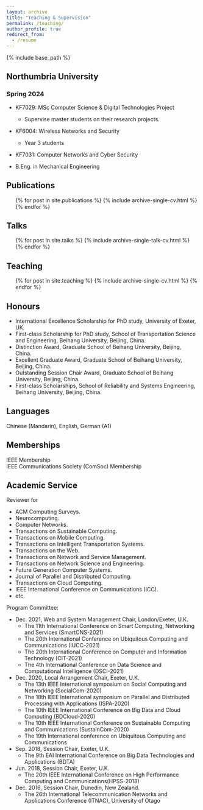 ```yaml
---
layout: archive
title: "Teaching & Supervision"
permalink: /teaching/
author_profile: true
redirect_from:
  - /resume
---
```


{% include base_path %}

## Northumbria University

### Spring 2024

* KF7029: MSc Computer Science & Digital Technologies Project
  * Supervise master students on their research projects.

* KF6004: Wireless Networks and Security
  * Year 3 students
* KF7031: Computer Networks and Cyber Security
* B.Eng. in Mechanical Engineering

<!--## Education

* Ph.D in Computer Science, University of Exeter, UK-->

<!--## Research & Project Experience

* Dec. 2023 -- Now,   Lecturer at Northumbria University
  * Department of Computer and Information Sciences

* Sep. 2022 -- Nov. 2023, Research Associate
  * High Performance Computing at HSU/UniBwH
  * SmartShip: Digital Twins for Intelligent Ships and Ship Fleets

* Sep. 2017 -- Mar. 2022, PhD researcher
  * Smart Networks & Services (SmartNetS) Lab, University of Exeter, UK
  * Topic: Offloading decision making strategies and applications in mobile edge computing-->

<!--* 2015 -- 2017: Research Assistant
  * University of Otago, New Zealand
  * Topic: QoE-aware and energy-efficiency in mobile multimedia transmission.-->
<!--
* Sep. 2014 -- Aug. 2015, PhD student & Research Assistant
  * Beihang University, Beijing, China
  * Topic: Big data and Reliability in Traffic Networks-->

<!--* Mar. 2014 -- Sep. 2014, Network Architecture Engineer Internship
  * SINA Company, Beijing, China
  * Topic: Designed and developed an ontology-based intelligent system to automatically warn faults of servers-->

<!--* Sep. 2013 -- Mar. 2014, Research Assistant
  * Department of Automation, Tsinghua University, Beijing, China
  * Topic: Laser cladding-melting-sintering L-SS platform software system-->

<!--* Jul. 2011 -- Jul. 2013, Research Assistant
  * Beihang University, Beijing, China
  * Topic: Reliability and safety analysis with FMEA
    * Project: Development of ontology knowledge platform for failure modes identification and verification;
    * Project: Safety analysis of aircraft embedded software systems based on multiple synergistic models;
    * Project: Software FMEA development for embedded software systems.-->

<!--* Jul. 2011 -- Jan. 2013: Project Member
  * AVIC Aerospace Power Control System Research Institute, Wuxi, China
  * Topic: Software FMEA for the engine control system of a specific (XXX) aircraft.-->
<!--Skills
======
* Skill 1
* Skill 2
  * Sub-skill 2.1
  * Sub-skill 2.2
  * Sub-skill 2.3
* Skill 3-->

## Publications

  <ul>{% for post in site.publications %}
    {% include archive-single-cv.html %}
  {% endfor %}</ul>
  
## Talks

  <ul>{% for post in site.talks %}
    {% include archive-single-talk-cv.html %}
  {% endfor %}</ul>
  
## Teaching

  <ul>{% for post in site.teaching %}
    {% include archive-single-cv.html %}
  {% endfor %}</ul>

## Honours

* International Excellence Scholarship for PhD study, University of Exeter, UK.
* First-class Scholarship for PhD study, School of Transportation Science and Engineering, Beihang University, Beijing, China.
* Distinction Award, Graduate School of Beihang University, Beijing, China.
* Excellent Graduate Award, Graduate School of Beihang University, Beijing, China.
* Outstanding Session Chair Award, Graduate School of Beihang University, Beijing, China.
* First-class Scholarships, School of Reliability and Systems Engineering, Beihang University, Beijing, China.

## Languages

  Chinese (Mandarin), English, German (A1)

## Memberships

  IEEE Membership <br />
  IEEE Communications Society (ComSoc) Membership <br />

## Academic Service

Reviewer for

* ACM Computing Surveys.
* Neurocomputing.
* Computer Networks.
* Transactions on Sustainable Computing.
* Transactions on Mobile Computing.
* Transactions on Intelligent Transportation Systems.
* Transactions on the Web.
* Transactions on Network and Service Management.
* Transactions on Network Science and Engineering.
* Future Generation Computer Systems.
* Journal of Parallel and Distributed Computing.
* Transactions on Cloud Computing.
* IEEE International Conference on Communications (ICC).
* etc.

Program Committee:

* Dec. 2021, Web and System Management Chair, London/Exeter, U.K.
  * The 11th International Conference on Smart Computing, Networking and Services (SmartCNS-2021)
  * The 20th International Conference on Ubiquitous Computing and Communications (IUCC-2021)
  * The 20th International Conference on Computer and Information Technology (CIT-2021)
  * The 4th International Conference on Data Science and Computational Intelligence (DSCI-2021)
* Dec. 2020, Local Arrangement Chair, Exeter, U.K.
  * The 13th IEEE International symposium on Social Computing and Networking (SocialCom-2020)
  * The 18th IEEE International symposium on Parallel and Distributed Processing with Applications (ISPA-2020)
  * The 10th IEEE International Conference on Big Data and Cloud Computing (BDCloud-2020)
  * The 10th IEEE International Conference on Sustainable Computing and Communications (SustainCom-2020)
  * The 19th International conference on Ubiquitous Computing and Communications
* Sep. 2018, Session Chair, Exeter, U.K.
  * The 9th EAI International Conference on Big Data Technologies and Applications (BDTA)
* Jun. 2018, Session Chair, Exeter, U.K.
  * The 20th IEEE International Conference on High Performance Computing and Communications(HPSS-2018)
* Dec. 2016, Session Chair, Dunedin, New Zealand.
  * The 26th International Telecommunication Networks and Applications Conference (ITNAC), University of Otago
